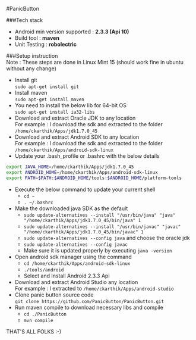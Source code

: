 #PanicButton
  
###Tech stack
 * Android min version supported : **2.3.3 (Api 10)**
 * Build tool : **maven**
 * Unit Testing : **robolectric**

###Setup instruction  
Note : These steps are done in Linux Mint 15 (should work fine in ubuntu without any change)

* Install git  
```sudo apt-get install git```
* Install maven  
```sudo apt-get install maven```
* You need to install the below lib for 64-bit OS   
```sudo apt-get install ia32-libs```
* Download and extract Oracle JDK to any location  
  For example : I download the sdk and extracted to the folder ```/home/ckarthik/Apps/jdk1.7.0_45```
* Download and extract Android SDK to any location  
  For example : I download the sdk and extracted to the folder ```/home/ckarthik/Apps/android-sdk-linux```
* Update your .bash_profile or .bashrc  with the below details
```sh
export JAVA_HOME=/home/ckarthik/Apps/jdk1.7.0_45
export ANDROID_HOME=/home/ckarthik/Apps/android-sdk-linux
export PATH=$PATH:$ANDROID_HOME/tools:$ANDROID_HOME/platform-tools
```
* Execute the below command to update your current shell  
    * ```cd ~```  
    * ```. ~/.bashrc```
* Make the downloaded java SDK as the default  
    * ```sudo update-alternatives --install "/usr/bin/java" "java" "/home/ckarthik/Apps/jdk1.7.0_45/bin/java" 1```
    * ```sudo update-alternatives --install "/usr/bin/javac" "javac" "/home/ckarthik/Apps/jdk1.7.0_45/bin/javac" 1```
    * ```sudo update-alternatives --config java``` and choose the oracle jdk
    * ```sudo update-alternatives --config javac```
    * Make sure it is updated properly by executing ```java -version```
* Open android sdk manager using the command  
    * ```cd /home/ckarthik/Apps/android-sdk-linux```  
    * ```./tools/android```
    * Select and Install Android 2.3.3 Api
* Download and extract Android Studio any location  
  For example : I extracted to ```/home/ckarthik/Apps/android-studio```
* Clone panic button source code  
  ```git clone https://github.com/PanicButton/PanicButton.git```
* Run maven compile to download necessary libs and compile
    * ```cd ./PanicButton```
    * ```mvn compile```


THAT'S ALL FOLKS :-)